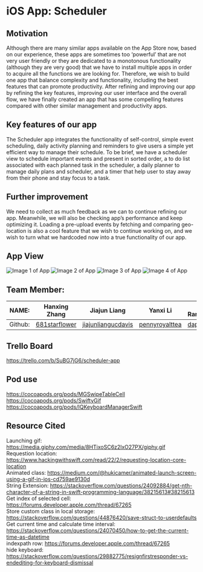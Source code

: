 # iOS App: Scheduler
## Motivation
Although there are many similar apps available on the App Store now, based on our experience, these apps are sometimes too ‘powerful’ that are not very user friendly or they are dedicated to a monotonous functionality (although they are very good) that we have to install multiple apps in order to acquire all the functions we are looking for. Therefore, we wish to build one app that balance complexity and functionality, including the best features that can promote productivity. After refining and improving our app by refining the key features, improving our user interface and the overall flow, we have finally created an app that has some compelling features compared with other similar management and productivity apps. 

## Key features of our app
The Scheduler app integrates the functionality of self-control, simple event scheduling, daily activity planning and reminders to give users a simple yet efficient way to manage their schedule. To be brief, we have a scheduler view to schedule important events and present in sorted order, a to do list associated with each planned task in the scheduler, a daily planner to manage daily plans and scheduler, and a timer that help user to stay away from their phone and stay focus to a task.

## Further improvement 
We need to collect as much feedback as we can to continue refining our app. Meanwhile, we will also be checking app’s performance and keep optimizing it. Loading a pre-upload events by fetching and comparing geo-location is also a cool feature that we wish to continue working on, and we wish to turn what we hardcoded now into a true functionality of our app.

## App View
![Image 1 of App](https://github.com/jiajunliangucdavis/iOS-App-Scheduler-/blob/master/mockup%20and%20team%20milestone/1.PNG)
![Image 2 of App](https://github.com/jiajunliangucdavis/iOS-App-Scheduler-/blob/master/mockup%20and%20team%20milestone/2.PNG)
![Image 3 of App](https://github.com/jiajunliangucdavis/iOS-App-Scheduler-/blob/master/mockup%20and%20team%20milestone/3.PNG)
![Image 4 of App](https://github.com/jiajunliangucdavis/iOS-App-Scheduler-/blob/master/mockup%20and%20team%20milestone/4.PNG)


## Team Member:
| NAME: | Hanxing Zhang | Jiajun Liang | Yanxi Li | Sunil Ramakrishnan |
|-------|--------|--------|--------|--------|
| Github: | [681starflower](https://github.com/681starflower)|[jiajunliangucdavis](https://github.com/jiajunliangucdavis)|[pennyroyalttea](https://github.com/pennyroyalttea)| [daplaia](https://github.com/daplaia) |

## Trello Board
https://trello.com/b/SuBG7jG6/scheduler-app

## Pod use
https://cocoapods.org/pods/MGSwipeTableCell  
https://cocoapods.org/pods/SwiftyGif  
https://cocoapods.org/pods/IQKeyboardManagerSwift  

## Resource Cited
Launching gif: https://media.giphy.com/media/8HTixoSC6z2lxO27PX/giphy.gif  
Requestion location: https://www.hackingwithswift.com/read/22/2/requesting-location-core-location  
Animated class: https://medium.com/@hukicamer/animated-launch-screen-using-a-gif-in-ios-cd759ae9130d  
String Extension:  https://stackoverflow.com/questions/24092884/get-nth-character-of-a-string-in-swift-programming-language/38215613#38215613  
Get index of selected cell: https://forums.developer.apple.com/thread/67265  
Store custom class in local storage: https://stackoverflow.com/questions/44876420/save-struct-to-userdefaults  
Get current time and calculate time interval: https://stackoverflow.com/questions/24070450/how-to-get-the-current-time-as-datetime  
indexpath row: https://forums.developer.apple.com/thread/67265  
hide keyboard: https://stackoverflow.com/questions/29882775/resignfirstresponder-vs-endediting-for-keyboard-dismissal




